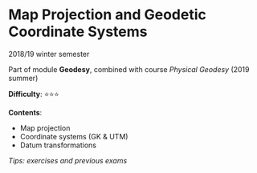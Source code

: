 # Map Projection and Geodetic Coordinate Systems

2018/19 winter semester

Part of module **Geodesy**, combined with course *Physical Geodesy* (2019 summer)

**Difficulty**: ⭐️⭐️⭐️

**Contents**:

* Map projection
* Coordinate systems (GK & UTM)
* Datum transformations

*Tips: exercises and previous exams*


